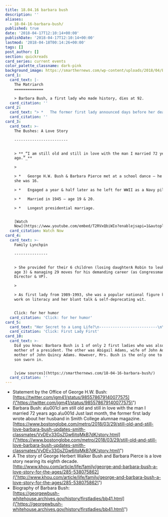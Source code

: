 ```yaml
---
title: 18.04.16 barbara bush
description: ''
aliases:
  - 18-04-16-barbara-bush/
published: true
date: '2018-04-17T12:10:14+00:00'
publishDate: '2018-04-17T12:10:14+00:00'
lastmod: '2018-04-18T00:14:26+00:00'
tags: []
post_author: []
section: quickreads
card_series: current events
color_palette_classname: dark-pink
background_image: https://smarthernews.com/wp-content/uploads/2018/04/Barbara_Bush_portrait.jpg
card_1:
  card_text: |-
    The Matriarch
    =============

    > Barbara Bush, a first lady who made history, dies at 92.
  card_citation: ''
card_2:
  card_text: "> *   The former first lady announced days before her death she planned to no longer seek medical treatment.\n> *   No specific illness disclosed, had thyroid condition for decades.\n> \n> _a\x1CIt will not surprise those who know her that Barbara Bush has been a rock in the face of her failing health, worrying not for herself a\x14 thanks to her abiding faith a\x14 but for others.”  \n> _Jim McGrath, Bush Spokesman"
  card_citation: ''
card_3:
  card_text: >-
    The Bushes: A Love Story

    ------------------------


    > **_“I am still old and still in love with the man I married 72 years
    ago.”_**

    > 

    > *   George H.W. Bush & Barbara Pierce met at a school dance – he was 17 &
    she was 16.

    > *   Engaged a year & half later as he left for WWII as a Navy pilot.

    > *   Married in 1945 – age 19 & 20.

    > *   Longest presidential marriage.


    [Watch
    Now](https://www.youtube.com/embed/T2RVxQbiWIo?enablejsapi=1&autoplay=1&rel=0)
  card_citation: Watch Now
card_4:
  card_text: >-
    Family Lynchpin

    ---------------


    > She provided for their 6 children (losing daughterA Robin to leukemia at
    age 3) & managing 29 moves for his demanding career (as Congressman, CIA
    Director & VP).

    > 

    > As first lady from 1989-1993, she was a popular national figure known for
    work on literacy and her blunt talk & self-deprecating wit.


    Click: for her humor
  card_citation: 'Click: for her humor'
card_5:
  card_text: "Her Secret to a Long Life?\n--------------------------\n\n> “I have had great medical care and more operations than you would believe. I’m not sure God will recognize me; I have so many new body parts!”\n> \n> “Also, George Bush has given me the world. He is the best a\x14 thoughtful and loving.”\n\nClick: First Lady First"
  card_citation: 'Click: First Lady First'
card_10:
  card_text: >-
    Did you know: Barbara Bush is 1 of only 2 first ladies who was also the
    mother of a president. The other was Abigail Adams, wife of John Adams &
    mother of John Quincy Adams. However, Mrs. Bush is the only one to see her
    son sworn in.


    [view sources](https://smarthernews.com/18-04-16-barbara-bush/)
  card_citation: ''
---
```

*   Statement by the Office of George H.W. Bush:  
    [https://twitter.com/jgm41/status/985578679140077575](\"https://twitter.com/jgm41/status/985578679140077575\")
*   Barbara Bush: a\\u001cI am still old and still in love with the man I married 72 years ago.a\\u001d Just last month, the former first lady wrote about her husband in Smith College alumnae magazine.  
    [https://www.bostonglobe.com/metro/2018/03/29/still-old-and-still-love-barbara-bush-updates-smith-classmates/VvDEv33GsZGw6itqMkB7dK/story.html](\"https://www.bostonglobe.com/metro/2018/03/29/still-old-and-still-love-barbara-bush-updates-smith-classmates/VvDEv33GsZGw6itqMkB7dK/story.html\")
*   A The story of George Herbert Walker Bush and Barbara Pierce is a love story nearing its eighth decade.  
    [http://www.khou.com/article/life/family/george-and-barbara-bush-a-love-story-for-the-ages/285-538075862](\"http://www.khou.com/article/life/family/george-and-barbara-bush-a-love-story-for-the-ages/285-538075862\")
*   Biography of Barbara Bush:  
    [https://georgewbush-whitehouse.archives.gov/history/firstladies/bb41.html](\"https://georgewbush-whitehouse.archives.gov/history/firstladies/bb41.html\")